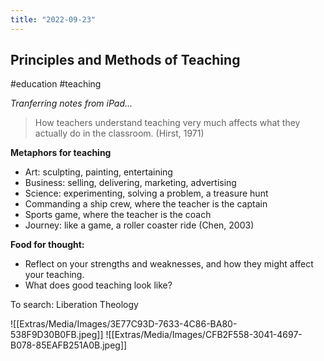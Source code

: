 ```yaml
---
title: "2022-09-23"
---
```

## Principles and Methods of Teaching
#education #teaching 

*Tranferring notes from iPad...*

> How teachers understand teaching very much affects what they actually do in the classroom. (Hirst, 1971)

**Metaphors for teaching**
- Art: sculpting, painting, entertaining
- Business: selling, delivering, marketing, advertising
- Science: experimenting, solving a problem, a treasure hunt
- Commanding a ship crew, where the teacher is the captain
- Sports game, where the teacher is the coach
- Journey: like a game, a roller coaster ride
(Chen, 2003)

**Food for thought:**
- Reflect on your strengths and weaknesses, and how they might affect your teaching.
- What does good teaching look like?

To search: Liberation Theology

![[Extras/Media/Images/3E77C93D-7633-4C86-BA80-538F9D30B0FB.jpeg]]
![[Extras/Media/Images/CFB2F558-3041-4697-B078-85EAFB251A0B.jpeg]]
